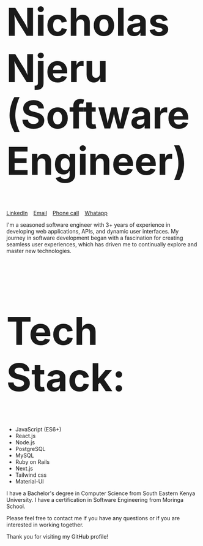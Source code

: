 <div><h1 style="font-size: 100px;">Nicholas Njeru (Software Engineer)</h1>
<div style="display: flex; flex-direction: row; gap: 15px">
 <a href="">LinkedIn</a>
 <a href="">Email</a>
 <a href="">Phone call</a>
 <a href="">Whatapp</a>
</div>
</div>
<p style="">I'm a seasoned software engineer with 3+ years of experience in developing web applications, APIs, and dynamic user interfaces. My journey in software development began with a fascination for creating seamless user experiences, which has driven me to continually explore and master new technologies.</p>
<h1 style="font-size: 100px;">Tech Stack: </h1>
<div>
 <ul>
  <li>JavaScript (ES6+)</li>
<li>React.js</li>
<li>Node.js</li>
<li>PostgreSQL</li>
<li>MySQL</li>
<li>Ruby on Rails
</li>
  <li>Next.js</li>
  <li>Tailwind css</li>
<li>Material-UI</li>
 </ul>
</div>
I have a Bachelor's degree in Computer Science from South Eastern Kenya University.
I have a certification in Software Engineering from Moringa School.

Please feel free to contact me if you have any questions or if you are interested in working together.

Thank you for visiting my GitHub profile!
